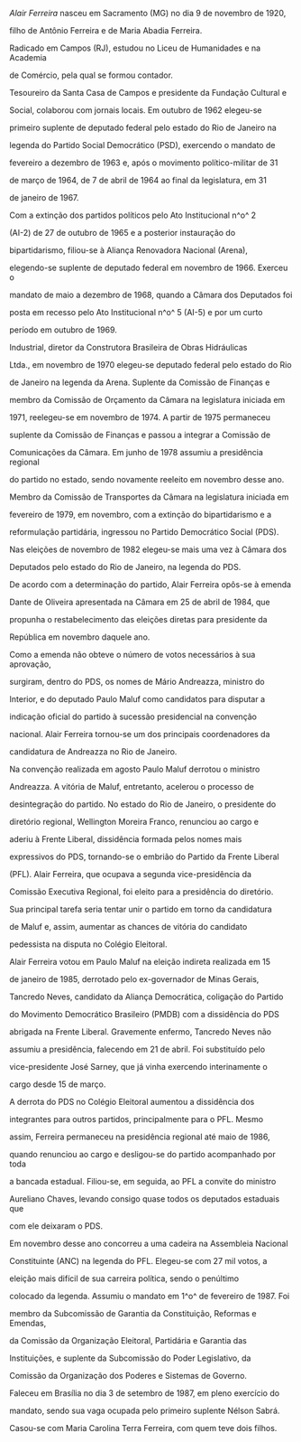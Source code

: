 

*Alair Ferreira* nasceu em Sacramento (MG) no dia 9 de novembro de 1920,

filho de Antônio Ferreira e de Maria Abadia Ferreira.



Radicado em Campos (RJ), estudou no Liceu de Humanidades e na Academia

de Comércio, pela qual se formou contador.



Tesoureiro da Santa Casa de Campos e presidente da Fundação Cultural e

Social, colaborou com jornais locais. Em outubro de 1962 elegeu-se

primeiro suplente de deputado federal pelo estado do Rio de Janeiro na

legenda do Partido Social Democrático (PSD), exercendo o mandato de

fevereiro a dezembro de 1963 e, após o movimento político-militar de 31

de março de 1964, de 7 de abril de 1964 ao final da legislatura, em 31

de janeiro de 1967.



Com a extinção dos partidos políticos pelo Ato Institucional n^o^ 2

(AI-2) de 27 de outubro de 1965 e a posterior instauração do

bipartidarismo, filiou-se à Aliança Renovadora Nacional (Arena),

elegendo-se suplente de deputado federal em novembro de 1966. Exerceu o

mandato de maio a dezembro de 1968, quando a Câmara dos Deputados foi

posta em recesso pelo Ato Institucional n^o^ 5 (AI-5) e por um curto

período em outubro de 1969.



Industrial, diretor da Construtora Brasileira de Obras Hidráulicas

Ltda., em novembro de 1970 elegeu-se deputado federal pelo estado do Rio

de Janeiro na legenda da Arena. Suplente da Comissão de Finanças e

membro da Comissão de Orçamento da Câmara na legislatura iniciada em

1971, reelegeu-se em novembro de 1974. A partir de 1975 permaneceu

suplente da Comissão de Finanças e passou a integrar a Comissão de

Comunicações da Câmara. Em junho de 1978 assumiu a presidência regional

do partido no estado, sendo novamente reeleito em novembro desse ano.



Membro da Comissão de Transportes da Câmara na legislatura iniciada em

fevereiro de 1979, em novembro, com a extinção do bipartidarismo e a

reformulação partidária, ingressou no Partido Democrático Social (PDS).

Nas eleições de novembro de 1982 elegeu-se mais uma vez à Câmara dos

Deputados pelo estado do Rio de Janeiro, na legenda do PDS.



De acordo com a determinação do partido, Alair Ferreira opôs-se à emenda

Dante de Oliveira apresentada na Câmara em 25 de abril de 1984, que

propunha o restabelecimento das eleições diretas para presidente da

República em novembro daquele ano.



Como a emenda não obteve o número de votos necessários à sua aprovação,

surgiram, dentro do PDS, os nomes de Mário Andreazza, ministro do

Interior, e do deputado Paulo Maluf como candidatos para disputar a

indicação oficial do partido à sucessão presidencial na convenção

nacional. Alair Ferreira tornou-se um dos principais coordenadores da

candidatura de Andreazza no Rio de Janeiro.



Na convenção realizada em agosto Paulo Maluf derrotou o ministro

Andreazza. A vitória de Maluf, entretanto, acelerou o processo de

desintegração do partido. No estado do Rio de Janeiro, o presidente do

diretório regional, Wellington Moreira Franco, renunciou ao cargo e

aderiu à Frente Liberal, dissidência formada pelos nomes mais

expressivos do PDS, tornando-se o embrião do Partido da Frente Liberal

(PFL). Alair Ferreira, que ocupava a segunda vice-presidência da

Comissão Executiva Regional, foi eleito para a presidência do diretório.

Sua principal tarefa seria tentar unir o partido em torno da candidatura

de Maluf e, assim, aumentar as chances de vitória do candidato

pedessista na disputa no Colégio Eleitoral.



Alair Ferreira votou em Paulo Maluf na eleição indireta realizada em 15

de janeiro de 1985, derrotado pelo ex-governador de Minas Gerais,

Tancredo Neves, candidato da Aliança Democrática, coligação do Partido

do Movimento Democrático Brasileiro (PMDB) com a dissidência do PDS

abrigada na Frente Liberal. Gravemente enfermo, Tancredo Neves não

assumiu a presidência, falecendo em 21 de abril. Foi substituído pelo

vice-presidente José Sarney, que já vinha exercendo interinamente o

cargo desde 15 de março.



A derrota do PDS no Colégio Eleitoral aumentou a dissidência dos

integrantes para outros partidos, principalmente para o PFL. Mesmo

assim, Ferreira permaneceu na presidência regional até maio de 1986,

quando renunciou ao cargo e desligou-se do partido acompanhado por toda

a bancada estadual. Filiou-se, em seguida, ao PFL a convite do ministro

Aureliano Chaves, levando consigo quase todos os deputados estaduais que

com ele deixaram o PDS.



Em novembro desse ano concorreu a uma cadeira na Assembleia Nacional

Constituinte (ANC) na legenda do PFL. Elegeu-se com 27 mil votos, a

eleição mais difícil de sua carreira política, sendo o penúltimo

colocado da legenda. Assumiu o mandato em 1^o^ de fevereiro de 1987. Foi

membro da Subcomissão de Garantia da Constituição, Reformas e Emendas,

da Comissão da Organização Eleitoral, Partidária e Garantia das

Instituições, e suplente da Subcomissão do Poder Legislativo, da

Comissão da Organização dos Poderes e Sistemas de Governo.



Faleceu em Brasília no dia 3 de setembro de 1987, em pleno exercício do

mandato, sendo sua vaga ocupada pelo primeiro suplente Nélson Sabrá.



Casou-se com Maria Carolina Terra Ferreira, com quem teve dois filhos.



